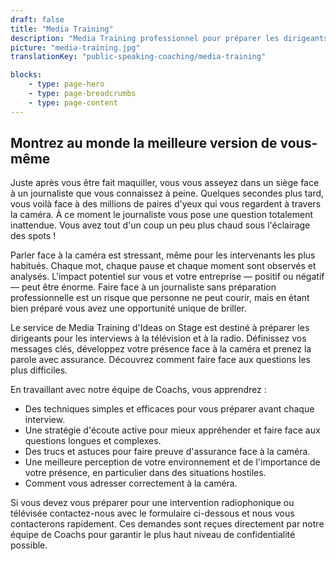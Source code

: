 ```yaml
---
draft: false
title: "Media Training"
description: "Media Training professionnel pour préparer les dirigeants à faire face à la caméra."
picture: "media-training.jpg"
translationKey: "public-speaking-coaching/media-training"

blocks:
    - type: page-hero
    - type: page-breadcrumbs
    - type: page-content
---
```


## Montrez au monde la meilleure version de vous-même

Juste après vous être fait maquiller, vous vous asseyez dans un siège face à un journaliste que vous connaissez à peine. Quelques secondes plus tard, vous voilà face à des millions de paires d'yeux qui vous regardent à travers la caméra. À ce moment le journaliste vous pose une question totalement inattendue. Vous avez tout d'un coup un peu plus chaud sous l'éclairage des spots !

Parler face à la caméra est stressant, même pour les intervenants les plus habitués. Chaque mot, chaque pause et chaque moment sont observés et analysés. L'impact potentiel sur vous et votre entreprise — positif ou négatif — peut être énorme. Faire face à un journaliste sans préparation professionnelle est un risque que personne ne peut courir, mais en étant bien préparé vous avez une opportunité unique de briller. 

Le service de Media Training d'Ideas on Stage est destiné à préparer les dirigeants pour les interviews à la télévision et à la radio. Définissez vos messages clés, développez votre présence face à la caméra et prenez la parole avec assurance. Découvrez comment faire face aux questions les plus difficiles.

En travaillant avec notre équipe de Coachs, vous apprendrez :

* Des techniques simples et efficaces pour vous préparer avant chaque interview.
* Une stratégie d'écoute active pour mieux appréhender et faire face aux questions longues et complexes.
* Des trucs et astuces pour faire preuve d'assurance face à la caméra.
* Une meilleure perception de votre environnement et de l'importance de votre présence, en particulier dans des situations hostiles.
* Comment vous adresser correctement à la caméra.

Si vous devez vous préparer pour une intervention radiophonique ou télévisée contactez-nous avec le formulaire ci-dessous et nous vous contacterons rapidement. Ces demandes sont reçues directement par notre équipe de Coachs pour garantir le plus haut niveau de confidentialité possible.


